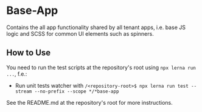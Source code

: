 ﻿# Base-App

Contains the all app functionality shared by all tenant apps, i.e. base JS logic and SCSS for common UI elements such as spinners.

## How to Use

You need to run the test scripts at the repository's root using `npx lerna run ...`, f.e.:

- Run unit tests watcher with `/<repository-root>$ npx lerna run test --stream --no-prefix --scope */*base-app`

See the README.md at the repository's root for more instructions.
